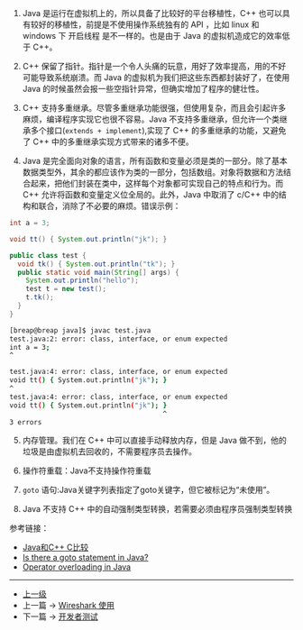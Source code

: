 <!-- C++ VS Java -->

1. Java 是运行在虚拟机上的，所以具备了比较好的平台移植性，C++ 也可以具有较好的移植性，前提是不使用操作系统独有的 API ，比如 linux 和 windows 下 开启线程 是不一样的。也是由于 Java 的虚拟机造成它的效率低于 C++。

2. C++ 保留了指针。指针是一个令人头痛的玩意，用好了效率提高，用的不好可能导致系统崩溃。而 Java 的虚拟机为我们把这些东西都封装好了，在使用Java 的时候虽然会报一些空指针异常，但确实增加了程序的健壮性。

3. C++ 支持多重继承。尽管多重继承功能很强，但使用复杂，而且会引起许多麻烦，编译程序实现它也很不容易。Java 不支持多重继承，但允许一个类继承多个接口(```extends + implement```),实现了 C++ 的多重继承的功能，又避免了 C++ 中的多重继承实现方式带来的诸多不便。

4. Java 是完全面向对象的语言，所有函数和变量必须是类的一部分。除了基本数据类型外，其余的都应该作为类的一部分，包括数组。对象将数据和方法结合起来，把他们封装在类中，这样每个对象都可实现自己的特点和行为。而 C++ 允许将函数和变量定义位全局的。此外，Java 中取消了 c/C++ 中的结构和联合，消除了不必要的麻烦。错误示例：
```java
int a = 3;

void tt() { System.out.println("jk"); }

public class test {
  void tk() { System.out.println("tk"); }
  public static void main(String[] args) {
    System.out.println("hello");
    test t = new test();
    t.tk();
  }
}
```
```sh
[breap@breap java]$ javac test.java
test.java:2: error: class, interface, or enum expected
int a = 3;
^

test.java:4: error: class, interface, or enum expected
void tt() { System.out.println("jk"); }
^
test.java:4: error: class, interface, or enum expected
void tt() { System.out.println("jk"); }
                                      ^
3 errors
```

5. 内存管理。我们在 C++ 中可以直接手动释放内存，但是 Java 做不到，他的垃圾是由虚拟机去回收的，不需要程序员去操作。

6. 操作符重载：Java不支持操作符重载

7. ```goto``` 语句:Java关键字列表指定了goto关键字，但它被标记为“未使用”。

8. Java 不支持 C++ 中的自动强制类型转换，若需要必须由程序员强制类型转换

参考链接：
* [Java和C++ C比较](https://blog.csdn.net/codingandroid/article/details/8595949)
* [Is there a goto statement in Java?](https://stackoverflow.com/questions/2545103/is-there-a-goto-statement-in-java?utm_medium=organic&utm_source=google_rich_qa&utm_campaign=google_rich_qa)
* [Operator overloading in Java](https://stackoverflow.com/questions/1686699/operator-overloading-in-java/1686714)
---
- [上一级](README.md)
- 上一篇 -> [Wireshark 使用](Wireshark.md)
- 下一篇 -> [开发者测试](developTest.md)
